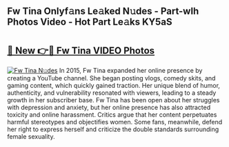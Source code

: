 ## Fw Tina Onlyf𝚊ns Le𝚊ked N𝚞des - Part-wIh Photos Video - Hot Part Le𝚊ks KY5aS

# <h2><a href="http://ab72609.deff.icu/?id=Fw+Tina">🔗 New 👉🔴 Fw Tina VIDEO Photos</a></h2>

[![Fw Tina N𝚞des](https://i.imgur.com/rIISA9y.gif)](http://ab72609.deff.icu/?id=Fw+Tina)
In 2015, Fw Tina expanded her online presence by creating a YouTube channel. She began posting vlogs, comedy skits, and gaming content, which quickly gained traction. Her unique blend of humor, authenticity, and vulnerability resonated with viewers, leading to a steady growth in her subscriber base. Fw Tina has been open about her struggles with depression and anxiety, but her online presence has also attracted toxicity and online harassment. Critics argue that her content perpetuates harmful stereotypes and objectifies women. Some fans, meanwhile, defend her right to express herself and criticize the double standards surrounding female sexuality.
